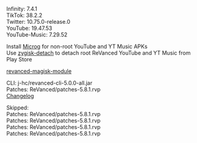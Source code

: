 Infinity: 7.4.1  
TikTok: 38.2.2  
Twitter: 10.75.0-release.0  
YouTube: 19.47.53  
YouTube-Music: 7.29.52  

Install [Microg](https://github.com/ReVanced/GmsCore/releases) for non-root YouTube and YT Music APKs  
Use [zygisk-detach](https://github.com/j-hc/zygisk-detach) to detach root ReVanced YouTube and YT Music from Play Store  

[revanced-magisk-module](https://github.com/j-hc/revanced-magisk-module)
  
CLI: j-hc/revanced-cli-5.0.0-all.jar  
Patches: ReVanced/patches-5.8.1.rvp  
[Changelog](https://github.com/ReVanced/revanced-patches/releases/tag/v5.8.1)  

Skipped:  
Patches: ReVanced/patches-5.8.1.rvp  
Patches: ReVanced/patches-5.8.1.rvp  
Patches: ReVanced/patches-5.8.1.rvp  
Patches: ReVanced/patches-5.8.1.rvp          
